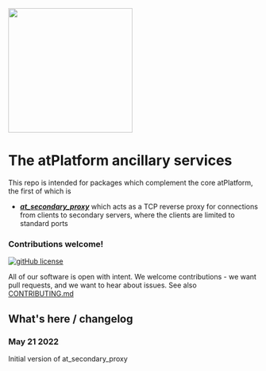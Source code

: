 <img width=250px src="https://atsign.dev/assets/img/@platform_logo_grey.svg?sanitize=true">

# The atPlatform ancillary services

This repo is intended for packages which complement the core atPlatform, the first of which is
* **_[at_secondary_proxy](at_secondary_proxy/README.md)_** which acts as a TCP reverse proxy for connections from clients to
secondary servers, where the clients are limited to standard ports

### Contributions welcome!

[![gitHub license](https://img.shields.io/badge/license-BSD3-blue.svg)](./LICENSE)

All of our software is open with intent. We welcome contributions - we want pull requests, and we want
to hear about issues. See also [CONTRIBUTING.md](CONTRIBUTING.md)

## What's here / changelog
### May 21 2022
Initial version of at_secondary_proxy
